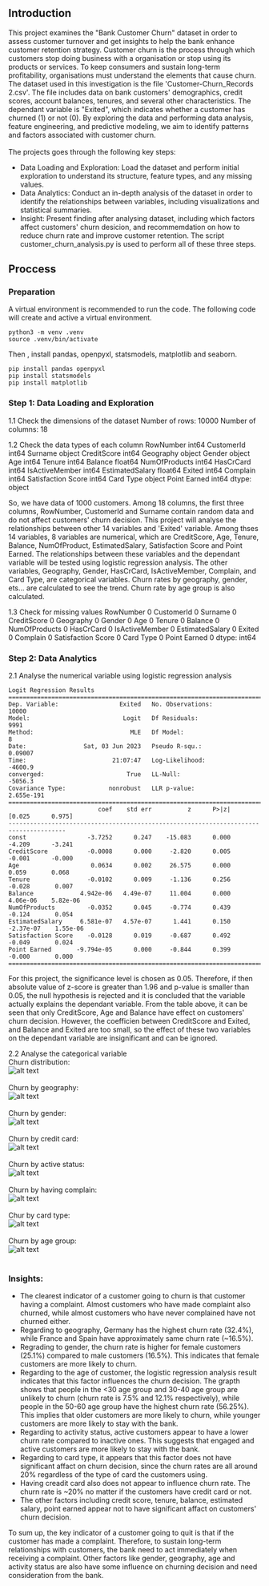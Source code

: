 #
## Introduction
This project examines the "Bank Customer Churn" dataset in order to assess customer turnover and get insights to help the bank enhance customer retention strategy. Customer churn is the process through which customers stop doing business with a organisation or stop using its products or services. To keep consumers and sustain long-term profitability, organisations must understand the elements that cause churn.
<br/>
The dataset used in this investigation is the file 'Customer-Churn_Records 2.csv'. The file includes data on bank customers' demographics, credit scores, account balances, tenures, and several other characteristics. The dependant variable is "Exited", which indicates whether a customer has churned (1) or not (0). By exploring the data and performing data analysis, feature engineering, and predictive modeling, we aim to identify patterns and factors associated with customer churn.
<br/><br/>
The projects goes through the following key steps:<br/>
- Data Loading and Exploration: Load the dataset and perform initial exploration to understand its structure, feature types, and any missing values.
- Data Analytics: Conduct an in-depth analysis of the dataset in order to identify the relationships between variables, including visualizations and statistical summaries.
- Insight: Present finding after analysing dataset, including which factors affect customers' churn desicion, and recommemdation on how to reduce churn rate and improve customer retention.
The script customer_churn_analysis.py is used to perform all of these three steps.

## Proccess
### Preparation
A virtual environment is recommended to run the code. The following code will create and active a virtual environment.
```
python3 -m venv .venv
source .venv/bin/activate
```
Then , install pandas, openpyxl, statsmodels, matplotlib and seaborn.
```
pip install pandas openpyxl
pip install statsmodels
pip install matplotlib
```

### Step 1: Data Loading and Exploration
1.1 Check the dimensions of the dataset
Number of rows: 10000
Number of columns: 18

1.2 Check the data types of each column
RowNumber               int64
CustomerId              int64
Surname                object
CreditScore             int64
Geography              object
Gender                 object
Age                     int64
Tenure                  int64
Balance               float64
NumOfProducts           int64
HasCrCard               int64
IsActiveMember          int64
EstimatedSalary       float64
Exited                  int64
Complain                int64
Satisfaction Score      int64
Card Type              object
Point Earned            int64
dtype: object

So, we have data of 1000 customers. Among 18 columns, the first three columns, RowNumber, CustomerId and Surname contain random data and do not affect customers' churn decision. This project will analyse the relationships between other 14 variables and 'Exited' variable.
Among thses 14 variables, 8 variables are numerical, which are CreditScore, Age, Tenure, Balance, NumOfProduct, EstimatedSalary, Satisfaction Score and Point Earned. The relationships between these variables and the dependant variable will be tested using logistic regression analysis. The other variables, Geography, Gender, HasCrCard, IsActiveMember, Complain, and Card Type, are categorical variables. Churn rates by geography, gender, ets... are calculated to see the trend. Churn rate by age group is also calculated.

1.3 Check for missing values
RowNumber             0
CustomerId            0
Surname               0
CreditScore           0
Geography             0
Gender                0
Age                   0
Tenure                0
Balance               0
NumOfProducts         0
HasCrCard             0
IsActiveMember        0
EstimatedSalary       0
Exited                0
Complain              0
Satisfaction Score    0
Card Type             0
Point Earned          0
dtype: int64

### Step 2: Data Analytics
2.1 Analyse the numerical variable using logistic regression analysis
```
Logit Regression Results                   
==============================================================================
Dep. Variable:                 Exited   No. Observations:                10000
Model:                          Logit   Df Residuals:                     9991
Method:                           MLE   Df Model:                            8
Date:                Sat, 03 Jun 2023   Pseudo R-squ.:                 0.09007
Time:                        21:07:47   Log-Likelihood:                -4600.9
converged:                       True   LL-Null:                       -5056.3
Covariance Type:            nonrobust   LLR p-value:                2.655e-191
======================================================================================
                         coef    std err          z      P>|z|      [0.025      0.975]
--------------------------------------------------------------------------------------
const                 -3.7252      0.247    -15.083      0.000      -4.209      -3.241
CreditScore           -0.0008      0.000     -2.820      0.005      -0.001      -0.000
Age                    0.0634      0.002     26.575      0.000       0.059       0.068
Tenure                -0.0102      0.009     -1.136      0.256      -0.028       0.007
Balance             4.942e-06   4.49e-07     11.004      0.000    4.06e-06    5.82e-06
NumOfProducts         -0.0352      0.045     -0.774      0.439      -0.124       0.054
EstimatedSalary     6.581e-07   4.57e-07      1.441      0.150   -2.37e-07    1.55e-06
Satisfaction Score    -0.0128      0.019     -0.687      0.492      -0.049       0.024
Point Earned       -9.794e-05      0.000     -0.844      0.399      -0.000       0.000
======================================================================================
```
For this project, the significance level is chosen as 0.05. Therefore, if then absolute value of z-score is greater than 1.96 and p-value is smaller than 0.05, the null hypothesis is rejected and it is concluded that the variable actually explains the dependant variable.
From the table above, it can be seen that only CreditScore, Age and Balance have effect on customers' churn decision. However, the coefficien between CreditScore and Exited, and Balance and Exited are too small, so the effect of these two variables on the dependant variable are insignificant and can be ignored.

2.2 Analyse the categorical variable<br/>
Churn distribution:<br/>
![alt text](https://github.com/AliceNguyen09/Personal-project/blob/main/Customer_churn_analysis/Churn_distribution.png?raw=true)
<br/><br/>
Churn by geography:<br/>
![alt text](https://github.com/AliceNguyen09/Personal-project/blob/main/Customer_churn_analysis/Churn%20geography.png?raw=true)
<br/><br/>
Churn by gender:<br/>
![alt text](https://github.com/AliceNguyen09/Personal-project/blob/main/Customer_churn_analysis/Churn%20gender.png?raw=true)
<br/><br/>
Churn by credit card:<br/>
![alt text](https://github.com/AliceNguyen09/Personal-project/blob/main/Customer_churn_analysis/Churn%20crcard.png?raw=true)
<br/><br/>
Churn by active status:<br/>
![alt text](https://github.com/AliceNguyen09/Personal-project/blob/main/Customer_churn_analysis/Churn%20act%20status.png?raw=true)
<br/><br/>
Churn by having complain:<br/>
![alt text](https://github.com/AliceNguyen09/Personal-project/blob/main/Customer_churn_analysis/Churn%20complain.png?raw=true)
<br/><br/>
Chur by card type:<br/>
![alt text](https://github.com/AliceNguyen09/Personal-project/blob/main/Customer_churn_analysis/Churn%20card%20type.png?raw=true)
<br/><br/>
Churn by age group:<br/>
![alt text](https://github.com/AliceNguyen09/Personal-project/blob/main/Customer_churn_analysis/Churn%20age%20group.png?raw=true)
<br/><br/>
### Insights:
- The clearest indicator of a customer going to churn is that customer having a complaint. Almost customers who have made complaint also churned, while almost customers who have never complained have not churned either.
- Regarding to geography, Germany has the highest churn rate (32.4%), while France and Spain have approximately same churn rate (~16.5%).
- Regrading to gender, the churn rate is higher for female customers (25.1%) compared to male customers (16.5%). This indicates that female customers are more likely to churn.
- Regarding to the age of customer, the logistic regression analysis result indicates that this factor influences the churn decision. The grapth shows that people in the <30 age group and 30-40 age group are unlikely to churn (churn rate is 7.5% and 12.1% respectively), while people in the 50-60 age group have the highest churn rate (56.25%). This implies that older customers are more likely to churn, while younger customers are more likely to stay with the bank.
- Regarding to activity status, active customers appear to have a lower churn rate compared to inactive ones. This suggests that engaged and active customers are more likely to stay with the bank.
- Regarding to card type, it appears that this factor does not have significant affact on churn decision, since the churn rates are all around 20% regardless of the type of card the customers using.
- Having creadit card also does not appear to influence churn rate. The churn rate is ~20% no matter if the customers have credit card or not.
- The other factors including credit score, tenure, balance, estimated salary, point earned appear not to have significant affact on customers' churn decision.

To sum up, the key indicator of a customer going to quit is that if the customer has made a complaint. Therefore, to sustain long-term relationships with customers, the bank need to act immediately when receiving a complaint. Other factors like gender, geography, age and activity status are also have some influence on churning decision and need consideration from the bank.

